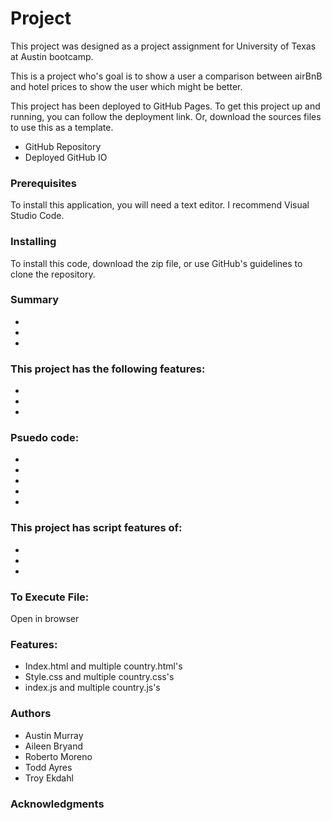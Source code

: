 # Project
This project was designed as a project assignment for University of Texas at Austin bootcamp.

This is a project who's goal is to show a user a comparison between airBnB and hotel prices to show the user which might be better.

This project has been deployed to GitHub Pages. To get this project up and running, you can follow the deployment link. Or, download the sources files to use this as a template.

- GitHub Repository
- Deployed GitHub IO

### Prerequisites
To install this application, you will need a text editor. I recommend Visual Studio Code.

### Installing
To install this code, download the zip file, or use GitHub's guidelines to clone the repository.

### Summary
-
-
-

### This project has the following features:
-
-
-

### Psuedo code:
- 
- 
- 
- 
- 

### This project has script features of:
-
-
-

### To Execute File:
Open in browser

### Features:
- Index.html and multiple country.html's
- Style.css and multiple country.css's
- index.js and multiple country.js's

### Authors
- Austin Murray
- Aileen Bryand
- Roberto Moreno
- Todd Ayres
- Troy Ekdahl

### Acknowledgments

